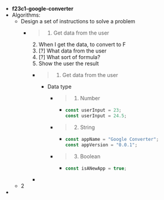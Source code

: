 - **f23c1-google-converter**
- Algorithms:
	- Design a set of instructions to solve a problem
		- >1. Get data from the user
		  2. When I get the data, to convert to F
		  3. [?] What data from the user
		  4. [?] What sort of formula?
		  5. Show the user the result
			- >1. Get data from the user
				- Data type
					- >1. Number
						- ```js
						  const userInput = 23;
						  const userInput = 24.5;
						  ```
					- >2. String
						- ```js
						  const appName = "Google Converter";
						  const appVersion = "0.0.1";
						  ```
					- >3. Boolean
						- ```js
						  const isANewApp = true;
						  ```
			-
	- 2
-